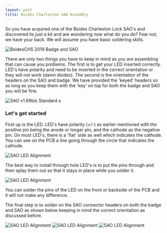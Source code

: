 ```yaml
---
layout: post
title: Bsides Charleston SAO Assembly
---
```


So you have acquired one of the Bsides Charleston Lock SAO's and discovered its just a kit and are wondering now what do you do?  Fear not, we have your back.  We will assume you have basic soldering skills.

![BsidesCHS 2019 Badge and SAO](/images/bsideschs-2019-sao-badge.jpg)

There are only two things you have to keep in mind as you are assembling that can cause you problems.  The first is to get your LED inserted correctly.  LED's have polarity and need to be inserted in the correct orientation or they will not work (damn diodes).  The second is the orientation of the headers on the SAO and badge.  We have provided the 'keyed' headers so as long as you keep them with the 'key' on top for both the badge and SAO you will be fine.

![SAO v1.69bis Standard](/images/sao-v169bis.png)
s
### Let's get started

First up is the LED.  LED's have polarity (+/-) as earlier mentioned with the positive pin being the anode or longer pin, and the cathode as the negative pin.  On most LED's, there is a 'flat' side as well which indicates the cathode.  You can see on the PCB a line going through the circle that indicates the cathode.

![SAO LED Alignment](/images/bsideschs-2019-sao-led-pinout.jpg)

The best way to install through hole LED's is to put the pins through and then splay them out so that it stays in place while you solder it.

![SAO LED Alignment](/images/bsideschs-2019-sao-header-led-front.jpg)

You can solder the pins of the LED on the front or backside of the PCB and it will not make any difference.

The final step is to solder on the SAO connector headers on both the badge and SAO as shown below keeping in mind the correct orientation as discussed before.

![SAO LED Alignment](/images/bsideschs-2019-sao-header-solder-back.jpg)
![SAO LED Alignment](/images/bsideschs-2019-badge-sao-header.jpg)
![SAO LED Alignment](/images/bsideschs-2019-sao-head-led-back.jpg)
